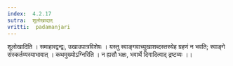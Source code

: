 ```yaml
---
index:  4.2.17
sutra:  शूलोखाद्यत्
vritti:  padamanjari
---
```


शूलोखादिति । समाहारद्वन्द्वः, उखाउपात्रविशेषः । यस्तु स्वाङ्गवाच्युखाशब्दस्तस्येह ग्रहणं न भवति; स्वाङ्गे संस्कर्तव्यस्याभावात् । कथमुख्योऽग्निरिति । न ह्यसौ भक्षः, भवार्थे दिगादित्वाद् द्रष्टव्यः ।।

